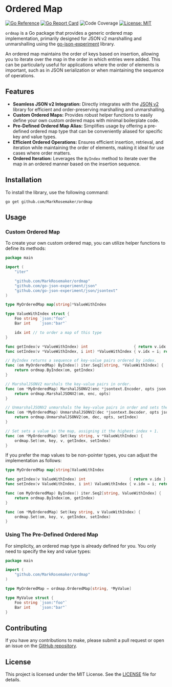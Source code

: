 # Ordered Map
[![Go Reference](https://pkg.go.dev/badge/github.com/MarkRosemaker/ordmap.svg)](https://pkg.go.dev/github.com/MarkRosemaker/ordmap)
[![Go Report Card](https://goreportcard.com/badge/github.com/MarkRosemaker/ordmap)](https://goreportcard.com/report/github.com/MarkRosemaker/ordmap)
![Code Coverage](https://img.shields.io/badge/coverage-100%25-brightgreen)
[![License: **MIT**](https://img.shields.io/badge/License-MIT-yellow.svg)](./LICENSE)

`ordmap` is a Go package that provides a generic ordered map implementation, primarily designed for JSON v2 marshalling and unmarshalling using the [go-json-experiment](https://github.com/go-json-experiment/json) library.

An ordered map maintains the order of keys based on insertion, allowing you to iterate over the map in the order in which entries were added. This can be particularly useful for applications where the order of elements is important, such as in JSON serialization or when maintaining the sequence of operations.

## Features

- **Seamless JSON v2 Integration:** Directly integrates with the [JSON v2](https://github.com/go-json-experiment/json) library for efficient and order-preserving marshalling and unmarshalling.
- **Custom Ordered Maps:** Provides robust helper functions to easily define your own custom ordered maps with minimal boilerplate code.
- **Pre-Defined Ordered Map Alias:** Simplifies usage by offering a pre-defined ordered map type that can be conveniently aliased for specific key and value types.
- **Efficient Ordered Operations:** Ensures efficient insertion, retrieval, and iteration while maintaining the order of elements, making it ideal for use cases where order matters.
- **Ordered Iteration:** Leverages the `ByIndex` method to iterate over the map in an ordered manner based on the insertion sequence.

## Installation

To install the library, use the following command:

```shell
go get github.com/MarkRosemaker/ordmap
```

## Usage

### Custom Ordered Map

To create your own custom ordered map, you can utilize helper functions to define its methods:

```go
package main

import (
	"iter"

	"github.com/MarkRosemaker/ordmap"
	"github.com/go-json-experiment/json"
	"github.com/go-json-experiment/json/jsontext"
)

type MyOrderedMap map[string]*ValueWithIndex

type ValueWithIndex struct {
	Foo string `json:"foo"`
	Bar int    `json:"bar"`

	idx int // to order a map of this type
}

func getIndex(v *ValueWithIndex) int                    { return v.idx }
func setIndex(v *ValueWithIndex, i int) *ValueWithIndex { v.idx = i; return v }

// ByIndex returns a sequence of key-value pairs ordered by index.
func (om MyOrderedMap) ByIndex() iter.Seq2[string, *ValueWithIndex] {
	return ordmap.ByIndex(om, getIndex)
}

// MarshalJSONV2 marshals the key-value pairs in order.
func (om *MyOrderedMap) MarshalJSONV2(enc *jsontext.Encoder, opts json.Options) error {
	return ordmap.MarshalJSONV2(om, enc, opts)
}

// UnmarshalJSONV2 unmarshals the key-value pairs in order and sets the indices.
func (om *MyOrderedMap) UnmarshalJSONV2(dec *jsontext.Decoder, opts json.Options) error {
	return ordmap.UnmarshalJSONV2(om, dec, opts, setIndex)
}

// Set sets a value in the map, assigning it the highest index + 1.
func (om *MyOrderedMap) Set(key string, v *ValueWithIndex) {
	ordmap.Set(om, key, v, getIndex, setIndex)
}
```

If you prefer the map values to be non-pointer types, you can adjust the implementation as follows:

```go
type MyOrderedMap map[string]ValueWithIndex

func getIndex(v ValueWithIndex) int                   { return v.idx }
func setIndex(v ValueWithIndex, i int) ValueWithIndex { v.idx = i; return v }

func (om MyOrderedMap) ByIndex() iter.Seq2[string, ValueWithIndex] {
	return ordmap.ByIndex(om, getIndex)
}

func (om *MyOrderedMap) Set(key string, v ValueWithIndex) {
	ordmap.Set(om, key, v, getIndex, setIndex)
}
```

### Using The Pre-Defined Ordered Map

For simplicity, an ordered map type is already defined for you. You only need to specify the key and value types:

```go
package main

import (
	"github.com/MarkRosemaker/ordmap"
)

type MyOrderedMap = ordmap.OrderedMap[string, *MyValue]

type MyValue struct {
	Foo string `json:"foo"`
	Bar int    `json:"bar"`
}
```

## Contributing

If you have any contributions to make, please submit a pull request or open an issue on the [GitHub repository](https://github.com/MarkRosemaker/ordmap).

## License

This project is licensed under the MIT License. See the [LICENSE](./LICENSE) file for details.
